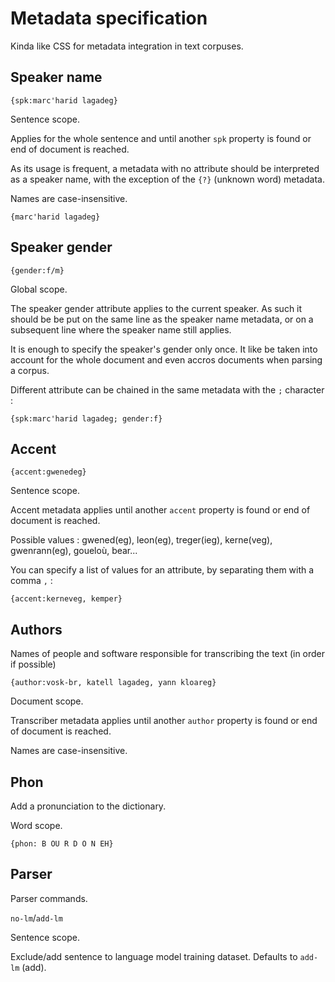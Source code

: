 # Metadata specification

Kinda like CSS for metadata integration in text corpuses.

## Speaker name

`{spk:marc'harid lagadeg}`

Sentence scope.

Applies for the whole sentence and until another `spk` property is found or end of document is reached.

As its usage is frequent, a metadata with no attribute should be interpreted as a speaker name, with the exception of the `{?}` (unknown word) metadata.

Names are case-insensitive.

`{marc'harid lagadeg}`

## Speaker gender

`{gender:f/m}`

Global scope.

The speaker gender attribute applies to the current speaker. As such it should be be put on the same line as the speaker name metadata, or on a subsequent line where the speaker name still applies.

It is enough to specify the speaker's gender only once. It like be taken into account for the whole document and even accros documents when parsing a corpus.

Different attribute can be chained in the same metadata with the `;` character :

`{spk:marc'harid lagadeg; gender:f}`

## Accent

`{accent:gwenedeg}`

Sentence scope.

Accent metadata applies until another `accent` property is found or end of document is reached.

Possible values : gwened(eg), leon(eg), treger(ieg), kerne(veg), gwenrann(eg), goueloù, bear...

You can specify a list of values for an attribute, by separating them with a comma `,` :

`{accent:kerneveg, kemper}`

## Authors

Names of people and software responsible for transcribing the text (in order if possible)

`{author:vosk-br, katell lagadeg, yann kloareg}`

Document scope.

Transcriber metadata applies until another `author` property is found or end of document is reached.

Names are case-insensitive.

## Phon

Add a pronunciation to the dictionary.

Word scope.

`{phon: B OU R D O N EH}`

## Parser

Parser commands.

`no-lm`/`add-lm`

Sentence scope.

Exclude/add sentence to language model training dataset. Defaults to `add-lm` (add).

